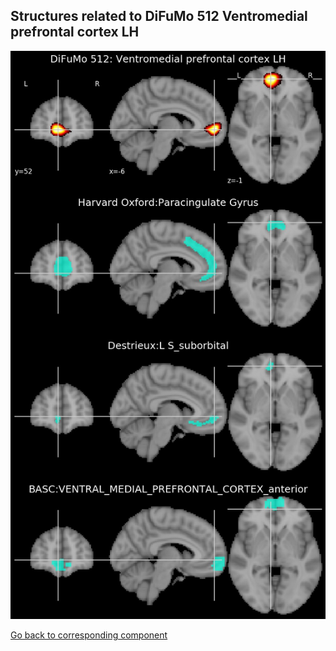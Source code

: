 


## Structures related to DiFuMo 512 Ventromedial prefrontal cortex LH

![287](287.jpg "Structures related to DiFuMo 512 Ventromedial prefrontal cortex LH")

[Go back to corresponding component](https://parietal-inria.github.io/DiFuMo/512/html/287.html)